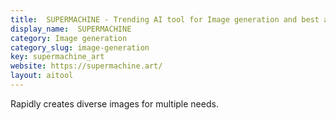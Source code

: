```yaml
---
title:  SUPERMACHINE - Trending AI tool for Image generation and best alternatives
display_name:  SUPERMACHINE
category: Image generation
category_slug: image-generation
key: supermachine_art
website: https://supermachine.art/
layout: aitool
---
```


Rapidly creates diverse images for multiple needs.
